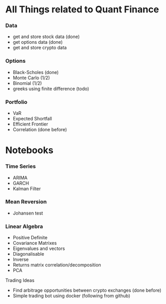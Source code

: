 # All Things related to Quant Finance

### Data
- get and store stock data (done)
- get options data (done)
- get and store crypto data

### Options
- Black-Scholes (done)
- Monte Carlo (1/2)
- Binomial (1/2)
- greeks using finite difference (todo)

### Portfolio
- VaR
- Expected Shortfall
- Efficient Frontier
- Correlation (done before)

# Notebooks

### Time Series
- ARIMA
- GARCH
- Kalman Filter

### Mean Reversion
- Johansen test

### Linear Algebra
- Positive Definite
- Covariance Matrixes
- Eigenvalues and vectors
- Diagonalisable
- Inverse
- Returns matrix correlation/decomposition
- PCA


Trading Ideas
- Find arbitrage opportunities between crypto exchanges (done before)
- Simple trading bot using docker (following from github)